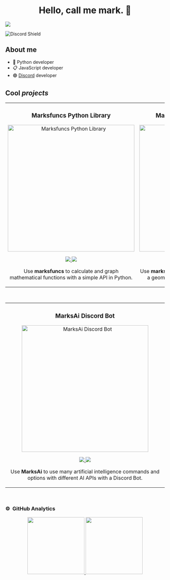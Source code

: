 <div align="center">
<h1 align="center">Hello, call me <strong> mark.</strong> 👋</h1>
</div>
<img src="https://i.ibb.co/kSpjZgb/brie.png">

![Discord Shield](https://dcbadge.limes.pink/api/shield/708377162318741537)

## About me

- 🐍 Python developer
- 📋 JavaScript developer
- 🟣 [Discord](http://discordapp.com/users/708377162318741537) developer

## Cool _projects_

<table>
<tr>
<td width="50%">
<h3 align="center">Marksfuncs Python Library</h3>
<div align="center">
<a href="https://github.com/marc1fino/marksfuncs" target="_blank"><img src="https://i.ibb.co/1byrZdg/marksfuncs.png" width="400" alt="Marksfuncs Python Library"></a>
<br>
<p>
<a href="https://github.com/marc1fino/marksfuncs" target="_blank">
<img src="https://img.shields.io/badge/CODE-ff9?style=for-the-badge&logo=github&logoColor=black">
</a>
<a href="https://pypi.org/project/marksfuncs/" target="_blank">
<img src="https://img.shields.io/pypi/dm/marksfuncs?style=flat-square&logo=dependabot&logoColor=white&color=blue">
</a>
</p>
<p>Use <strong>marksfuncs</strong> to calculate and graph mathematical functions with a simple API in Python.</p>
</div>
</td>

<td width="50%">
<h3 align="center">Marksgeometrys Python Library</h3>
<div align="center">                                       
<a href="https://github.com/marc1fino/marksgeometrys" target="_blank"><img src="https://i.ibb.co/HXJ8xq7/marksfuncs-1.png" width="400" alt="Marksgeometrys Python Library"></a>
<br>
<p>
<a href="https://github.com/marc1fino/marksgeometrys" target="_blank">
<img src="https://img.shields.io/badge/CODE-ff9?style=for-the-badge&logo=github&logoColor=black">
</a>
<a href="https://pypi.org/project/marksgeometrys/" target="_blank">
<img src="https://img.shields.io/pypi/dm/marksgeometrys?style=flat-square&logo=dependabot&logoColor=white&color=blue">
</a>
</p>
<p>Use <strong>marksgeometrys</strong> to calculate area or volume of a geometric figure with a simple API in Python.</p>
</div>
</td>
</tr>
</table>
<br>
<div align="center">
<table>
<tr>
<td width="50%">
<h3 align="center">MarksAi Discord Bot</h3>
<div align="center">
<a href="https://github.com/marc1fino/MarksAi" target="_blank"><img src="https://i.ibb.co/C9TqP3f/marksfuncs-2.png" width="400" alt="MarksAi Discord Bot"></a>
<p>
<a href="https://github.com/marc1fino/MarksAi" target="_blank">
<img src="https://img.shields.io/badge/CODE-ff9?style=for-the-badge&logo=github&logoColor=black">
</a>
<a href="https://discord.com/oauth2/authorize?client_id=1238487304553762889&permissions=8&scope=bot+applications.commands" target="_blank">
<img src="https://dcbadge.limes.pink/api/shield/1238487304553762889?bot=true">
</a>
</p>
<p>Use <strong>MarksAi</strong> to use many artificial intelligence commands and options with different AI APIs with a Discord Bot.</p>
</div>
</td>
</tr>
</table>
</div>

</div>
<br>

### ⚙️ &nbsp;GitHub Analytics

<p align="center">
<a href="https://github.com/ArisGuimera">
  <img height="180em" src="https://github-readme-stats-eight-theta.vercel.app/api?username=marc1fino&show_icons=true&theme=algolia&include_all_commits=true&count_private=true"/>
  <img height="180em" src="https://github-readme-stats-eight-theta.vercel.app/api/top-langs/?username=marc1fino&layout=compact&langs_count=8&theme=algolia"/>
</a>
</p>

